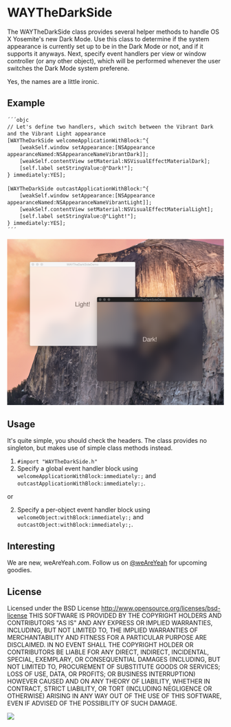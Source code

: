 WAYTheDarkSide
==============

The WAYTheDarkSide class provides several helper methods to handle OS X Yosemite's new Dark Mode. Use this class to determine if the system appearance is currently set up to be in the Dark Mode or not, and if it supports it anyways. Next, specify event handlers per view or window controller (or any other object), which will be performed whenever the user switches the Dark Mode system preferene.

Yes, the names are a little ironic.

Example
-------

	´´´objc
	// Let's define two handlers, which switch between the Vibrant Dark and the Vibrant Light appearance
	[WAYTheDarkSide welcomeApplicationWithBlock:^{
		[weakSelf.window setAppearance:[NSAppearance appearanceNamed:NSAppearanceNameVibrantDark]];
		[weakSelf.contentView setMaterial:NSVisualEffectMaterialDark];
		[self.label setStringValue:@"Dark!"];
	} immediately:YES];
	
	[WAYTheDarkSide outcastApplicationWithBlock:^{
		[weakSelf.window setAppearance:[NSAppearance appearanceNamed:NSAppearanceNameVibrantLight]];
		[weakSelf.contentView setMaterial:NSVisualEffectMaterialLight];
		[self.label setStringValue:@"Light!"];
	} immediately:YES];
	´´´

![WAYTheDarkSide](WAYTheDarkSide%20Example.png)

Usage
-----

It's quite simple, you should check the headers. The class provides no singleton, but makes use of simple class methods instead.

1. ```#import "WAYTheDarkSide.h"```
2. Specify a global event handler block using ```welcomeApplicationWithBlock:immediately:;``` and ```outcastApplicationWithBlock:immediately:;```.

or

2. Specify a per-object event handler block using ```welcomeObject:withBlock:immediately:;``` and ```outcastObject:withBlock:immediately:;```.


Interesting
-----------
We are new, weAreYeah.com.
Follow us on [@weAreYeah](http://twitter.com/weAreYeah) for upcoming goodies.

License
-------

Licensed under the BSD License <http://www.opensource.org/licenses/bsd-license>
THIS SOFTWARE IS PROVIDED BY THE COPYRIGHT HOLDERS AND CONTRIBUTORS "AS IS" AND ANY
EXPRESS OR IMPLIED WARRANTIES, INCLUDING, BUT NOT LIMITED TO, THE IMPLIED WARRANTIES
OF MERCHANTABILITY AND FITNESS FOR A PARTICULAR PURPOSE ARE DISCLAIMED. IN NO EVENT
SHALL THE COPYRIGHT HOLDER OR CONTRIBUTORS BE LIABLE FOR ANY DIRECT, INDIRECT,
INCIDENTAL, SPECIAL, EXEMPLARY, OR CONSEQUENTIAL DAMAGES (INCLUDING, BUT NOT LIMITED
TO, PROCUREMENT OF SUBSTITUTE GOODS OR SERVICES; LOSS OF USE, DATA, OR PROFITS; OR
BUSINESS INTERRUPTION) HOWEVER CAUSED AND ON ANY THEORY OF LIABILITY, WHETHER IN CONTRACT,
STRICT LIABILITY, OR TORT (INCLUDING NEGLIGENCE OR OTHERWISE) ARISING IN ANY WAY OUT OF
THE USE OF THIS SOFTWARE, EVEN IF ADVISED OF THE POSSIBILITY OF SUCH DAMAGE.


<a href="http://www.weAreYeah.com/"><img src="http://www.weAreYeah.com/weAreYeah@2x.png" width="100" /></a>

